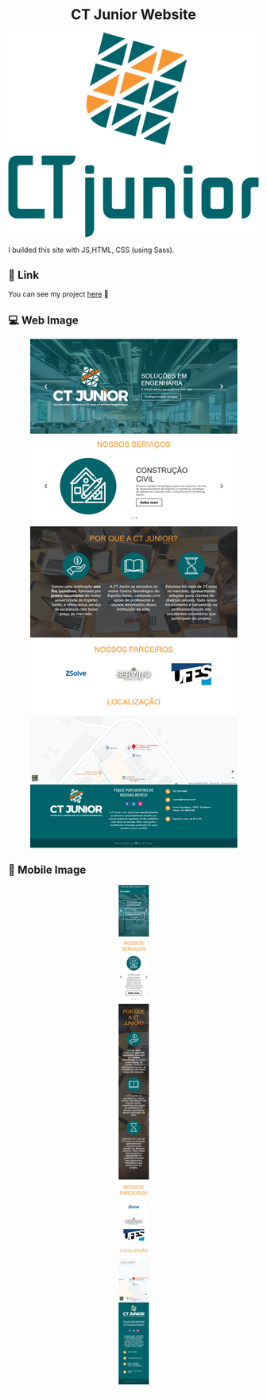 <h1 align="center"> CT Junior Website</h1>
<img src="src/assets/images/logo%20padrao.png">

I builded this site with JS,HTML, CSS (using Sass).

## :mag_right: Link

You can see my project [here](https://emersonlaranja.github.io/site-da-ct/) 🧡

## :computer: Web Image

<p align="center">
<img src="src/assets/images/home.png">
</p>

## :iphone: Mobile Image

<p align="center">
<img src="src/assets/images/home_mobile.png">
</p>
